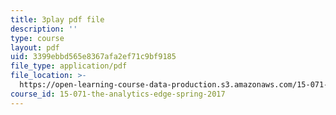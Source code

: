 ```yaml
---
title: 3play pdf file
description: ''
type: course
layout: pdf
uid: 3399ebbd565e8367afa2ef71c9bf9185
file_type: application/pdf
file_location: >-
  https://open-learning-course-data-production.s3.amazonaws.com/15-071-the-analytics-edge-spring-2017/3399ebbd565e8367afa2ef71c9bf9185_JtIa7ofeXIY.pdf
course_id: 15-071-the-analytics-edge-spring-2017
---
```

